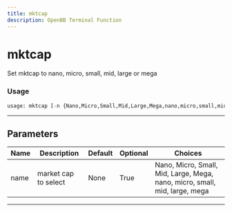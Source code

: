 ```yaml
---
title: mktcap
description: OpenBB Terminal Function
---
```


# mktcap

Set mktcap to nano, micro, small, mid, large or mega

### Usage 
```python
usage: mktcap [-n {Nano,Micro,Small,Mid,Large,Mega,nano,micro,small,mid,large,mega}]
```

---
## Parameters

| Name | Description | Default | Optional | Choices |
| ---- | ----------- | ------- | -------- | ------- |
| name | market cap to select | None | True | Nano, Micro, Small, Mid, Large, Mega, nano, micro, small, mid, large, mega |


---

